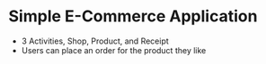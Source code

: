 # Simple E-Commerce Application

- 3 Activities, Shop, Product, and Receipt
- Users can place an order for the product they like
